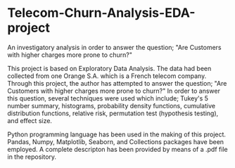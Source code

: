 # Telecom-Churn-Analysis-EDA-project
An investigatory analysis in order to answer the question; "Are Customers with higher charges more prone to churn?" 

This project is based on Exploratory Data Analysis. The data had been collected from one Orange S.A. which is a French telecom company.
Through this project, the author has attempted to answer the question; "Are Customers with higher charges more prone to churn?"
In order to answer this question, several techniques were used which include; Tukey's 5 number summary, histograms, probability density functions,
cumulative distribution functions, relative risk, permutation test (hypothesis testing), and effect size. 

Python programming language has been used in the making of this project. Pandas, Numpy, Matplotlib, Seaborn, and Collections packages 
have been employed. A complete descripton has been provided by means of a .pdf file in the repository. 
